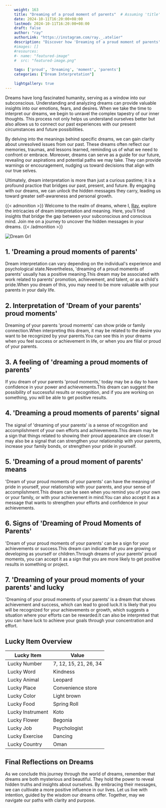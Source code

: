 ```yaml
---
    weight: 163
    title: "Dreaming of a proud moment of parents"  # Assuming 'title' column exists
    date: 2024-10-11T16:20:00+08:00
    lastmod: 2024-10-11T16:20:00+08:00
    draft: false
    author: "ray"
    authorLink: "https://instagram.com/ray._.atelier"
    description: "Discover how 'Dreaming of a proud moment of parents' can interpret your future and uncover its significant meanings in your life."
    #images: []
    #resources:
    #- name: "featured-image"
    #  src: "featured-image.png"
    
    tags: ['proud', 'Dreaming', 'moment', 'parents']
    categories: ["Dream Interpretation"]
    
    lightgallery: true
---
```

    
Dreams have long fascinated humanity, serving as a window into our subconscious. Understanding and analyzing dreams can provide valuable insights into our emotions, fears, and desires. When we take the time to interpret our dreams, we begin to unravel the complex tapestry of our inner thoughts. This process not only helps us understand ourselves better but also allows us to connect our past experiences with our present circumstances and future possibilities.

By delving into the meanings behind specific dreams, we can gain clarity about unresolved issues from our past. These dreams often reflect our memories, traumas, and lessons learned, reminding us of what we need to confront or embrace. Moreover, dreams can serve as a guide for our future, revealing our aspirations and potential paths we may take. They can provide warnings or encouragement, nudging us toward decisions that align with our true selves.

Ultimately, dream interpretation is more than just a curious pastime; it is a profound practice that bridges our past, present, and future. By engaging with our dreams, we can unlock the hidden messages they carry, leading us toward greater self-awareness and personal growth.

{{< admonition >}}
Welcome to the realm of dreams, where I, [Ray](https://instagram.com/ray._.atelier), explore the intricacies of dream interpretation and meaning. Here, you’ll find insights that bridge the gap between your subconscious and conscious mind. Join me on a journey to uncover the hidden messages in your dreams.
{{< /admonition >}}

![Dream Grl](https://cdn.pixabay.com/photo/2017/11/02/03/35/gothic-2910057_1280.jpg "Dream Grl")

## 1. 'Dreaming a proud moments of parents'
Dream interpretation can vary depending on the individual's experience and psychological state.Nevertheless, 'dreaming of a proud moments of parents' usually has a positive meaning.This dream may be associated with work related to parents' promotion, achievement, and talent, or as a child's pride.When you dream of this, you may need to be more valuable with your parents in your daily life.

## 2. Interpretation of 'Dream of your parents' proud moments'
Dreaming of your parents 'proud moments' can show pride or family connection.When interpreting this dream, it may be related to the desire you want to be recognized by your parents.You can see this in your dreams when you feel success or achievement in life, or when you are filial or proud of your parents.

## 3. A feeling of 'dreaming a proud moments of parents'
If you dream of your parents 'proud moments,' today may be a day to have confidence in your power and achievements.This dream can suggest the possibility of successful results or recognition, and if you are working on something, you will be able to get positive results.

## 4. 'Dreaming a proud moments of parents' signal
The signal of 'dreaming of your parents' is a sense of recognition and accomplishment of your own efforts and achievements.This dream may be a sign that things related to showing their proud appearance are closer.It may also be a signal that can strengthen your relationship with your parents, increase your family bonds, or strengthen your pride in yourself.

## 5. 'Dreaming of a proud moment of parents' means
'Dream of your proud moments of your parents' can have the meaning of pride in yourself, your relationship with your parents, and your sense of accomplishment.This dream can be seen when you remind you of your own or your family, or with your achievement in mind.You can also accept it as a message that wants to strengthen your efforts and confidence in your achievements.

## 6. Signs of 'Dreaming of Proud Moments of Parents'
'Dream of your proud moments of your parents' can be a sign for your achievements or success.This dream can indicate that you are growing or developing as yourself or children.Through dreams of your parents' proud moments, you can accept it as a sign that you are more likely to get positive results in something or project.

## 7. 'Dreaming of your proud moments of your parents' and lucky
'Dreaming of your proud moments of your parents' is a dream that shows achievement and success, which can lead to good luck.It is likely that you will be recognized for your achievements or growth, which suggests a situation where your efforts can be rewarded.It can also be interpreted that you can have luck to achieve your goals through your concentration and effort.

## Lucky Item Overview
| Lucky Item          | Value              |
|---------------|--------------------|
| Lucky Number        | 7, 12, 15, 21, 26, 34  |
| Lucky Word          | Kindness |
| Lucky Animal        | Leopard |
| Lucky Place         | Convenience store     |
| Lucky Color         | Light brown     |
| Lucky Food          | Spring Roll      |
| Lucky Instrument    | Koto |
| Lucky Flower        | Begonia    |
| Lucky Job           | Psychologist       |
| Lucky Exercise      | Dancing  |
| Lucky Country       | Oman    |


##  Final Reflections on Dreams

As we conclude this journey through the world of dreams, remember that dreams are both mysterious and beautiful. They hold the power to reveal hidden truths and insights about ourselves. By embracing their messages, we can cultivate a more positive influence in our lives. Let us live with intention, guided by the wisdom our dreams offer. Together, may we navigate our paths with clarity and purpose.
